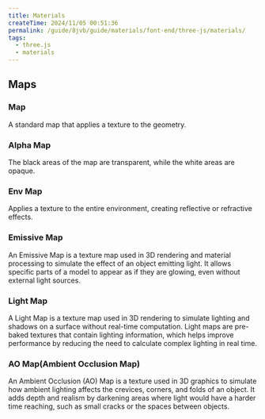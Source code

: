 ```yaml
---
title: Materials
createTime: 2024/11/05 00:51:36
permalink: /guide/8jvb/guide/materials/font-end/three-js/materials/
tags:
  - three.js
  - materials
---
```


## Maps

### Map

A standard map that applies a texture to the geometry.

### Alpha Map

The black areas of the map are transparent, while the white areas are opaque.

### Env Map

Applies a texture to the entire environment, creating reflective or refractive effects.

### Emissive Map

An Emissive Map is a texture map used in 3D rendering and material processing to simulate the effect of an object emitting light. It allows specific parts of a model to appear as if they are glowing, even without external light sources.

### Light Map

A Light Map is a texture map used in 3D rendering to simulate lighting and shadows on a surface without real-time computation. Light maps are pre-baked textures that contain lighting information, which helps improve performance by reducing the need to calculate complex lighting in real time.

### AO Map(Ambient Occlusion Map)

An Ambient Occlusion (AO) Map is a texture used in 3D graphics to simulate how ambient lighting affects the crevices, corners, and folds of an object. It adds depth and realism by darkening areas where light would have a harder time reaching, such as small cracks or the spaces between objects.
